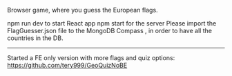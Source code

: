 Browser game, where you guess the European flags.

npm run dev to start React app
npm start for the server
Please import the FlagGuesser.json file to the MongoDB Compass , in order to have all the countries in the DB.

---
Started a FE only version with more flags and quiz options:
https://github.com/tery999/GeoQuizNoBE
